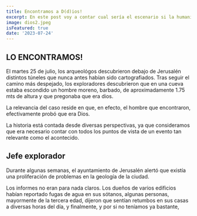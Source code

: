 ```yaml
---
title: Encontramos a D(d)ios!
excerpt: En este post voy a contar cual sería el escenario si la humanidad encontrara a D(d)ios. Quiero explorar todo lo que conllevaría tal descubrimiento en la sociedad en la que vivimos actualmente. 
image: dios2.jpeg
isFeatured: true
date: '2023-07-24'
---
```


## LO ENCONTRAMOS!

El martes 25 de julio, los arqueológos descubrieron debajo de Jerusalén distintos túneles que nunca antes habían sido cartografiados. Tras seguir el camino más despejado, los exploradores descubrieron que en una cueva estaba escondido un hombre moreno, barbado, de aproximadamente 1.75 mts de altura y que pregonaba que era dios.

La relevancia del caso reside en que, en efecto, el hombre que encontraron, efectivamente probó que era Dios.

La historia está contada desde diversas perspectivas, ya que consideramos que era necesario contar con todos los puntos de vista de un evento tan relevante como el acontecido.

## Jefe explorador

Durante algunas semanas, el ayuntamiento de Jerusalén alertó que existía una proliferación de problemas en la geología de la ciudad. 

Los informes no eran para nada claros. Los dueños de varios edificios habían reportado fugas de agua en sus sótanos, algunas personas, mayormente de la tercera edad, dijeron que sentían retumbos en sus casas a diversas horas del día, y finalmente, y por si no teníamos ya bastante, 